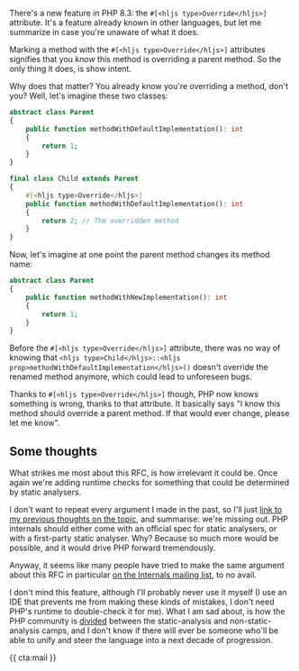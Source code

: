 There's a new feature in PHP 8.3: the `#[<hljs type>Override</hljs>]` attribute. It's a feature already known in other languages, but let me summarize in case you're unaware of what it does.

Marking a method with the `#[<hljs type>Override</hljs>]` attributes signifies that you _know_ this method is overriding a parent method. So the only thing it does, is show intent.

Why does that matter? You already know you're overriding a method, don't you? Well, let's imagine these two classes:

```php
abstract class Parent
{
    public function methodWithDefaultImplementation(): int
    {
        return 1;
    }
}

final class Child extends Parent
{
    #[<hljs type>Override</hljs>]
    public function methodWithDefaultImplementation(): int
    {
        return 2; // The overridden method
    }
} 
```

Now, let's imagine at one point the parent method changes its method name:

```php
abstract class Parent
{
    public function methodWithNewImplementation(): int
    {
        return 1;
    }
}
```

Before the `#[<hljs type>Override</hljs>]` attribute, there was no way of knowing that `<hljs type>Child</hljs>::<hljs prop>methodWithDefaultImplementation</hljs>()` doesn't override the renamed method anymore, which could lead to unforeseen bugs.  

Thanks to `#[<hljs type>Override</hljs>]` though, PHP now knows something is wrong, thanks to that attribute. It basically says "I know this method should override a parent method. If that would ever change, please let me know".

## Some thoughts

What strikes me most about this RFC, is how irrelevant it could be. Once again we're adding runtime checks for something that could be determined by static analysers. 

I don't want to repeat every argument I made in the past, so I'll just [link to my previous thoughts on the topic](/blog/we-dont-need-runtime-type-checks), and summarise: we're missing out. PHP internals should either come with an official spec for static analysers, or with a first-party static analyser. Why? Because so much more would be possible, and it would drive PHP forward tremendously.

Anyway, it seems like many people have tried to make the same argument about this RFC in particular [on the Internals mailing list](https://externals.io/message/120233), to no avail.

I don't mind this feature, although I'll probably never use it myself (I use an IDE that prevents me from making these kinds of mistakes, I don't need PHP's runtime to double-check it for me). What I am sad about, is how the PHP community is [divided](/blog/thoughts-on-asymmetric-visibility) between the static-analysis and non-static-analysis camps, and I don't know if there will ever be someone who'll be able to unify and steer the language into a next decade of progression.

{{ cta:mail }}
